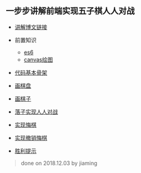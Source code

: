 ## 一步步讲解前端实现五子棋人人对战

- [讲解博文链接](https://juejin.im/post/5b915cf35188255c971fb88b)

- 前置知识
    - [es6](http://es6.ruanyifeng.com/)
    - [canvas绘图](https://developer.mozilla.org/zh-CN/docs/Web/API/Canvas_API/Tutorial)

- [代码基本骨架](./skeleton/index.js)

- [画棋盘](./chess_board/index/js)

- [画棋子](./chessman/index.js)

- [落子实现人人对战](./listen_chessman/index.js)

- [实现悔棋](./regret_chess/index.js)

- [实现撤销悔棋](./revoked_regret_chess/index.js)

- [胜利提示](./winner_hint/index.js)

> done on 2018.12.03 by jiaming